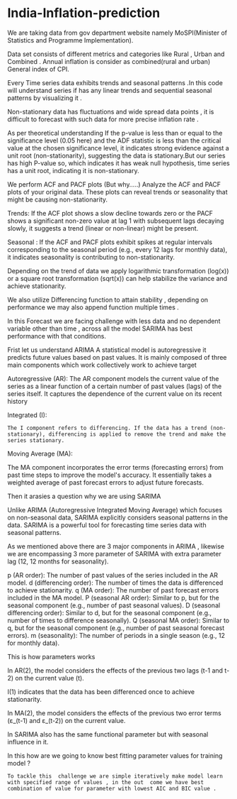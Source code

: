 # India-Inflation-prediction

We are taking data from gov department website namely MoSPI(Minister of Statistics and Programme Implementation).

Data set consists of different metrics and categories like Rural , Urban and Combined .
Annual inflation is consider as combined(rural and urban) General index of CPI.


Every Time series data exhibits trends and seasonal patterns .In this code will understand series if has any linear trends and sequential seasonal patterns by visualizing it .

Non-stationary data has fluctuations and wide spread data points , it is difficult to forecast with such data for more precise inflation rate .  

As per theoretical understanding If the p-value is less than or equal to the significance level (0.05 here) and the ADF statistic is less than the critical value at the chosen significance level, it indicates strong evidence against a unit root (non-stationarity), suggesting the data is stationary.But our series has high P-value so, which indicates it has weak null hypothesis, time series has a unit root, indicating it is non-stationary. 

We perform ACF and PACF plots  (But why…..)
    Analyze the ACF and PACF plots of your original data. These plots can reveal trends or seasonality that might be causing non-stationarity.

Trends:
If the ACF plot shows a slow decline towards zero or the PACF shows a significant non-zero value at lag 1 with subsequent lags decaying slowly, it suggests a trend (linear or non-linear) might be present.

 Seasonal :
If the ACF and PACF plots exhibit spikes at regular intervals corresponding to the seasonal period (e.g., every 12 lags for monthly data), it indicates seasonality is contributing to non-stationarity.

Depending on the trend of data we apply logarithmic transformation (log(x)) or a square root transformation (sqrt(x)) can help stabilize the variance and achieve stationarity.

We also utilize Differencing function to attain stability , depending on performance we may also append function multiple times .

In this Forecast we are facing challenge with less  data and no dependent variable other than time , across all the model SARIMA has best performance with that conditions.

Frist let us understand ARIMA
    A statistical model is autoregressive it predicts future values based on past values. It is mainly composed of three main components which work collectively work to achieve target 

Autoregressive (AR):
    The AR component models the current value of the series as a linear function of a certain number of past values (lags) of the series itself.
It captures the dependence of the current value on its recent history

Integrated (I):

    The I component refers to differencing. If the data has a trend (non-stationary), differencing is applied to remove the trend and make the series stationary.

Moving Average (MA):

The MA component incorporates the error terms (forecasting errors) from past time steps to improve the model's accuracy.
It essentially takes a weighted average of past forecast errors to adjust future forecasts.

Then it arasies a question why we are using SARIMA

Unlike ARIMA (Autoregressive Integrated Moving Average) which focuses on non-seasonal data, SARIMA explicitly considers seasonal patterns in the data. 
SARIMA is a powerful tool for forecasting time series data with seasonal patterns.

As we mentioned above there are 3 major components in ARIMA , likewise we are encompassing 3 more parameter of SARIMA with extra parameter lag (12, 12 months for seasonality).

p (AR order): The number of past values of the series included in the AR model.
d (differencing order): The number of times the data is differenced to achieve stationarity.
q (MA order): The number of past forecast errors included in the MA model.
P (seasonal AR order): Similar to p, but for the seasonal component (e.g., number of past seasonal values).
D (seasonal differencing order): Similar to d, but for the seasonal component (e.g., number of times to difference seasonally).
Q (seasonal MA order): Similar to q, but for the seasonal component (e.g., number of past seasonal forecast errors).
m (seasonality): The number of periods in a single season (e.g., 12 for monthly data).

This is how parameters works 

In AR(2), the model considers the effects of the previous two lags (t-1 and t-2) on the current value (t). 

I(1) indicates that the data has been differenced once to achieve stationarity.

In MA(2), the model considers the effects of the previous two error terms (ε_(t-1) and ε_(t-2)) on the current value.

In SARIMA also has the same functional parameter but with seasonal influence in it.

In this how are we going to know best fitting parameter values for training model ? 

    To tackle this  challenge we are simple iteratively make model learn  with specified range of values , in the out  come we have best combination of value for parameter with lowest AIC and BIC value .
